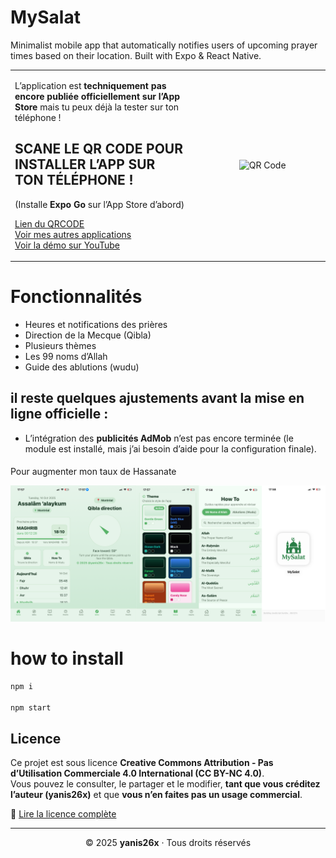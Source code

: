 # MySalat
Minimalist mobile app that automatically notifies users of upcoming prayer times based on their location. Built with Expo &amp; React Native.

<table align="center">
  <tr>
    <td style="vertical-align: top; width: 60%; padding-right: 20px;">
      <p>L’application est <strong>techniquement pas encore publiée officiellement sur l’App Store</strong> mais tu peux déjà la tester sur ton téléphone !</p>
      <h2>SCANE LE QR CODE POUR INSTALLER L’APP SUR TON TÉLÉPHONE !</h2>
      <p>(Installe <strong>Expo Go</strong> sur l’App Store d’abord)</p>
      <p>
        <a href="https://expo.dev/preview/update?message=MySalat26x+beta+V2&updateRuntimeVersion=1.0.0&createdAt=2025-10-17T10%3A54%3A25.242Z&slug=exp&projectId=c0003c16-6c9e-414f-817e-4a7278303424&group=04402fb6-fac7-407d-aadd-91dd56401413" target="_blank">Lien du QRCODE</a><br>
        <a href="https://yanis26x.github.io/yanis26x/application/install.html" target="_blank">Voir mes autres applications</a><br>
        <a href="https://youtube.com/shorts/X3Ul-3ZSmvY?feature=share" target="_blank">Voir la démo sur YouTube</a>
      </p>
    </td>
    <td style="text-align: center; width: 40%;">
      <img src="https://github.com/yanis26x/yanis26x/blob/index/OST_IMG/QrcodeMySalat.png" alt="QR Code" width="260">
    </td>
  </tr>
</table>

# Fonctionnalités
- Heures et notifications des prières
- Direction de la Mecque (Qibla)
- Plusieurs thèmes
- Les 99 noms d’Allah
- Guide des ablutions (wudu)

## il reste **quelques ajustements** avant la mise en ligne officielle :
- L’intégration des **publicités AdMob** n’est pas encore terminée (le module est installé, mais j’ai besoin d’aide pour la configuration finale).
#### 
Pour augmenter mon taux de Hassanate

![MySalatV2Show](https://github.com/yanis26x/MySalat/blob/main/assets/screen/MySalatV2Show.png)


# how to install
```bash
npm i

npm start
```

## Licence

Ce projet est sous licence **Creative Commons Attribution - Pas d’Utilisation Commerciale 4.0 International (CC BY-NC 4.0)**.  
Vous pouvez le consulter, le partager et le modifier, **tant que vous créditez l’auteur (yanis26x)** et que **vous n’en faites pas un usage commercial**.  

🔗 [Lire la licence complète](https://creativecommons.org/licenses/by-nc/4.0/deed.fr)

---

<p align="center">© 2025 <b>yanis26x</b> · Tous droits réservés </p>
